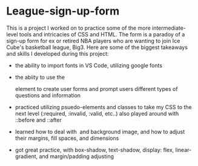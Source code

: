 # League-sign-up-form

This is a project I worked on to practice some of the more intermediate-level tools and intricacies of CSS and HTML. The form is a paradoy of a sign-up form for ex or retired NBA players who are wanting to join Ice Cube's basketball league, Big3.
Here are some of the biggest takeaways and skills I developed during this project:

- the ability to import fonts in VS Code, utilizing google fonts

- the abiity to use the <form> element to create user forms and prompt users different types of questions and information

- practiced utilizing psuedo-elements and classes to take my CSS to the next level (:required, :invalid, :valid, etc..)  also played around with ::before and ::after

- learned how to deal with <img> and background image, and how to adjust their margins, fill spaces, and dimensions

- got great practice, with box-shadow, text-shadow, display: flex, linear-gradient, and margin/padding adjusting